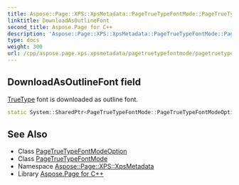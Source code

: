 ```yaml
---
title: Aspose::Page::XPS::XpsMetadata::PageTrueTypeFontMode::PageTrueTypeFontModeOption::DownloadAsOutlineFont field
linktitle: DownloadAsOutlineFont
second_title: Aspose.Page for C++
description: 'Aspose::Page::XPS::XpsMetadata::PageTrueTypeFontMode::PageTrueTypeFontModeOption::DownloadAsOutlineFont field. TrueType font is downloaded as outline font in C++.'
type: docs
weight: 300
url: /cpp/aspose.page.xps.xpsmetadata/pagetruetypefontmode/pagetruetypefontmodeoption/downloadasoutlinefont/
---
```

## DownloadAsOutlineFont field


[TrueType](../../../../aspose.truetype/) font is downloaded as outline font.

```cpp
static System::SharedPtr<PageTrueTypeFontMode::PageTrueTypeFontModeOption> Aspose::Page::XPS::XpsMetadata::PageTrueTypeFontMode::PageTrueTypeFontModeOption::DownloadAsOutlineFont
```

## See Also

* Class [PageTrueTypeFontModeOption](../)
* Class [PageTrueTypeFontMode](../../)
* Namespace [Aspose::Page::XPS::XpsMetadata](../../../)
* Library [Aspose.Page for C++](../../../../)
